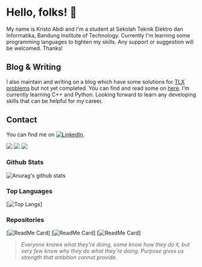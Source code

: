 # Hello, folks! 👋

My name is Kristo Abdi and I'm a student at Sekolah Teknik Elektro dan Informatika, Bandung Institute of Technology. Currently I'm learning some programming languages to tighten my skills. Any support or suggestion will be welcomed. Thanks!

## Blog & Writing

I also maintain and writing on a blog which have some solutions for [TLX problems](https://tlx.toki.id.) but not yet completed. You can find and read some on [here](https://www.medium.com/kristabdi/).
I’m currently learning C++ and Python. Looking forward to learn any developing skills that can be helpful for my career.

## Contact 

You can find me on [![LinkedIn][2.2]][2].

[2.2]: https://raw.githubusercontent.com/MartinHeinz/MartinHeinz/master/linkedin-3-16.png (LinkedIn icon without padding)
[2]: https://www.linkedin.com/in/kristabdi/

![](https://img.shields.io/badge/<Code>-<C++>-informational?style=flat&logo=<LOGO_NAME>&logoColor=white&color=2bbc8a)
![](https://img.shields.io/badge/<Code>-<Python>-informational?style=flat&logo=<LOGO_NAME>&logoColor=white&color=2bbc8a)
![](https://img.shields.io/badge/<Source>-<Git>-informational?style=flat&logo=<LOGO_NAME>&logoColor=white&color=2bbc8a)

### Github Stats
![Anurag's github stats](https://github-readme-stats.vercel.app/api?username=Zeus-s&theme=vue-dark&show_icons=true)

### Top Languages
[![Top Langs](https://github-readme-stats.vercel.app/api/top-langs/?username=Zeus-s&layout=compact)]

### Repositories
[![ReadMe Card](https://github-readme-stats.vercel.app/api/pin/?username=Zeus-s&repo=cpsolutions)]
[![ReadMe Card](https://github-readme-stats.vercel.app/api/pin/?username=Zeus-s&repo=To-Binarry-App)]
[![ReadMe Card](https://github-readme-stats.vercel.app/api/pin/?username=Zeus-s&repo=Rock-Paper-Scissors-Game)]

> _Everyone knows what they're doing, some know how they do it, but very few know why they do what they're doing. Purpose gives us strength that ambition cannot provide._

